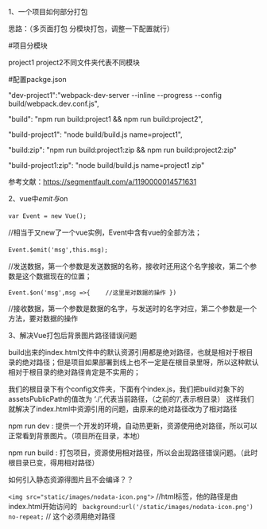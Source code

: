 1、一个项目如何部分打包

思路：（多页面打包  分模块打包，调整一下配置就行）

#项目分模块

project1 project2不同文件夹代表不同模块

#配置packge.json

"dev-project1":"webpack-dev-server --inline --progress --config build/webpack.dev.conf.js",

"build": "npm run build:project1 && npm run build:project2",

"build-project1": "node build/build.js name=project1",

"build:zip": "npm run build:project1:zip && npm run build:project2:zip"

"build-project1:zip": "node build/build.js name=project1 zip"

参考文献：https://segmentfault.com/a/1190000014571631

2、vue中$emit与$on

`var Event = new Vue();`　　

//相当于又new了一个vue实例，Event中含有vue的全部方法；

`Event.$emit('msg',this.msg);　`　

//发送数据，第一个参数是发送数据的名称，接收时还用这个名字接收，第二个参数是这个数据现在的位置；

`Event.$on('msg',msg =>{　　
    //这里是对数据的操作
})`

//接收数据，第一个参数是数据的名字，与发送时的名字对应，第二个参数是一个方法，要对数据的操作


3、解决Vue打包后背景图片路径错误问题

build出来的index.html文件中的默认资源引用都是绝对路径，也就是相对于根目录的绝对路径；但是项目如果部署到线上也不一定是在根目录里呀，所以这种默认相对于根目录的绝对路径肯定是不实用的；

我们的根目录下有个config文件夹，下面有个index.js，我们把build对象下的assetsPublicPath的值改为 ‘./’,代表当前路径，（之前的’/’,表示根目录）
这样我们就解决了index.html中资源引用的问题，由原来的绝对路径改为了相对路径 

 npm run dev : 提供一个开发的环境，自动热更新，资源使用绝对路径，所以可以正常看到背景图片。（项目所在目录，本地）

 npm run build : 打包项目，资源使用相对路径，所以会出现路径错误问题。（此时根目录已变，得用相对路径）
 
 如何引入静态资源得图片且不会编译？？
 
 `<img src="static/images/nodata-icon.png">` //html标签，他的路径是由index.html开始访问的
` background:url('/static/images/nodata-icon.png') no-repeat;` // 这个必须用绝对路径
